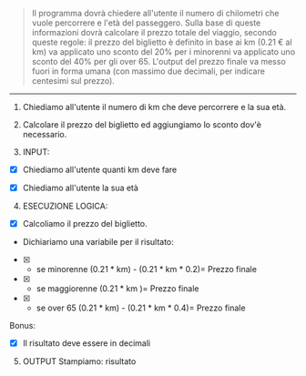 > Il programma dovrà chiedere all'utente il numero di chilometri che vuole percorrere e l'età del passeggero.
Sulla base di queste informazioni dovrà calcolare il prezzo totale del viaggio, secondo queste regole:
il prezzo del biglietto è definito in base ai km (0.21 € al km)
va applicato uno sconto del 20% per i minorenni
va applicato uno sconto del 40% per gli over 65.
L'output del prezzo finale va messo fuori in forma umana (con massimo due decimali, per indicare centesimi sul prezzo). 

---

1. Chiediamo all'utente il numero di km che deve percorrere e la sua età.
2. Calcolare il prezzo del biglietto ed aggiungiamo lo sconto dov'è necessario.

3. INPUT:
- [x] Chiediamo all'utente quanti km deve fare
- [x] Chiediamo all'utente la sua età


4. ESECUZIONE LOGICA:
- [x] Calcoliamo il prezzo del biglietto.
- Dichiariamo una variabile per il risultato:
- [x] - se minorenne (0.21 * km) - (0.21 * km * 0.2)= Prezzo finale
- [x] - se maggiorenne (0.21 * km )= Prezzo finale
- [x] - se over 65 (0.21 * km) - (0.21 * km * 0.4)= Prezzo finale

Bonus:
- [x] Il risultato deve essere in decimali

5. OUTPUT
Stampiamo: risultato